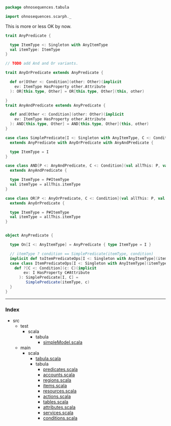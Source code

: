 
```scala
package ohnosequences.tabula

import ohnosequences.scarph._
```


This is more or less OK by now.


```scala
trait AnyPredicate {

  type ItemType <: Singleton with AnyItemType
  val itemType: ItemType
}

// TODO add And and Or variants.

trait AnyOrPredicate extends AnyPredicate {

  def or[Other <: Condition](other: Other)(implicit 
    ev: ItemType HasProperty other.Attribute
  ): OR[this.type, Other] = OR[this.type, Other](this, other)

}
trait AnyAndPredicate extends AnyPredicate {

  def and[Other <: Condition](other: Other)(implicit 
    ev: ItemType HasProperty other.Attribute
  ): AND[this.type, Other] = AND[this.type, Other](this, other)
}

case class SimplePredicate[I <: Singleton with AnyItemType, C <: Condition](val itemType: I, val condition: C) 
  extends AnyPredicate with AnyOrPredicate with AnyAndPredicate {

  type ItemType = I
}

case class AND[P <: AnyAndPredicate, C <: Condition](val allThis: P, val also: C) 
  extends AnyAndPredicate { 

  type ItemType = P#ItemType
  val itemType = allThis.itemType 
}

case class OR[P <: AnyOrPredicate, C <: Condition](val allThis: P, val also: C) 
  extends AnyOrPredicate { 

  type ItemType = P#ItemType
  val itemType = allThis.itemType
} 


object AnyPredicate {

  type On[I <: AnyItemType] = AnyPredicate { type ItemType = I }

  // itemType ? condition == SimplePredicate(itemType, condition)
  implicit def toItemPredicateOps[I <: Singleton with AnyItemType](itemType: I): ItemPredicateOps[I] = ItemPredicateOps(itemType)
  case class ItemPredicateOps[I <: Singleton with AnyItemType](itemType: I) {
    def ?[C <: Condition](c: C)(implicit 
        ev: I HasProperty C#Attribute
      ): SimplePredicate[I, C] =
         SimplePredicate(itemType, c)
  }
}

```


------

### Index

+ src
  + test
    + scala
      + tabula
        + [simpleModel.scala][test/scala/tabula/simpleModel.scala]
  + main
    + scala
      + [tabula.scala][main/scala/tabula.scala]
      + tabula
        + [predicates.scala][main/scala/tabula/predicates.scala]
        + [accounts.scala][main/scala/tabula/accounts.scala]
        + [regions.scala][main/scala/tabula/regions.scala]
        + [items.scala][main/scala/tabula/items.scala]
        + [resources.scala][main/scala/tabula/resources.scala]
        + [actions.scala][main/scala/tabula/actions.scala]
        + [tables.scala][main/scala/tabula/tables.scala]
        + [attributes.scala][main/scala/tabula/attributes.scala]
        + [services.scala][main/scala/tabula/services.scala]
        + [conditions.scala][main/scala/tabula/conditions.scala]

[test/scala/tabula/simpleModel.scala]: ../../../test/scala/tabula/simpleModel.scala.md
[main/scala/tabula.scala]: ../tabula.scala.md
[main/scala/tabula/predicates.scala]: predicates.scala.md
[main/scala/tabula/accounts.scala]: accounts.scala.md
[main/scala/tabula/regions.scala]: regions.scala.md
[main/scala/tabula/items.scala]: items.scala.md
[main/scala/tabula/resources.scala]: resources.scala.md
[main/scala/tabula/actions.scala]: actions.scala.md
[main/scala/tabula/tables.scala]: tables.scala.md
[main/scala/tabula/attributes.scala]: attributes.scala.md
[main/scala/tabula/services.scala]: services.scala.md
[main/scala/tabula/conditions.scala]: conditions.scala.md